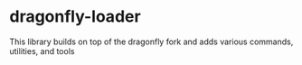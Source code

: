 # dragonfly-loader
This library builds on top of the dragonfly fork and adds various commands, utilities, and tools
